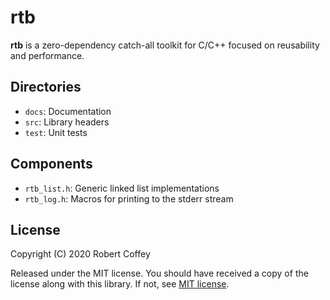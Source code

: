 # rtb

**rtb** is a zero-dependency catch-all toolkit for C/C++ focused on reusability
and performance.

## Directories

- `docs`: Documentation
- `src`: Library headers
- `test`: Unit tests

## Components

- `rtb_list.h`: Generic linked list implementations
- `rtb_log.h`: Macros for printing to the stderr stream

## License

Copyright (C) 2020 Robert Coffey

Released under the MIT license. You should have received a copy of the license
along with this library. If not, see [MIT license](https://opensource.org/licenses/MIT).
